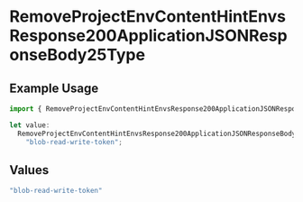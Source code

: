 # RemoveProjectEnvContentHintEnvsResponse200ApplicationJSONResponseBody25Type

## Example Usage

```typescript
import { RemoveProjectEnvContentHintEnvsResponse200ApplicationJSONResponseBody25Type } from "@vercel/sdk/models/operations/removeprojectenv.js";

let value:
  RemoveProjectEnvContentHintEnvsResponse200ApplicationJSONResponseBody25Type =
    "blob-read-write-token";
```

## Values

```typescript
"blob-read-write-token"
```